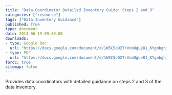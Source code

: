 ```yaml
---
title: "Data Coordinator Detailed Inventory Guide: Steps 2 and 3"
categories: ["resource"]
tags: ["Data Inventory Guidance"]
published: True
type: document
date: 2014-06-19 09:30:00
downloads:
- type: Google Doc
  url: "https://docs.google.com/document/d/1W5C5oO2TrVnmOgLe81_KYgmbghj6hDs9-4SC-ygMDV4/edit"
- type: PDF
  url: "https://docs.google.com/document/d/1W5C5oO2TrVnmOgLe81_KYgmbghj6hDs9-4SC-ygMDV4/export?format=pdf"
fordc: true
sitemap: false
---
```

Provides data coordinators with detailed guidance on steps 2 and 3 of the data inventory. 
